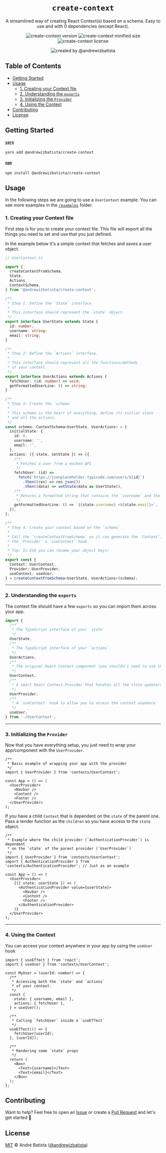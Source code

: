 <div align="center">

# `create-context`

A streamlined way of creating React Context(s) based on a schema. Easy to use and with 0 dependencies (except React).

![create-context version](https://img.shields.io/npm/v/@andrewizbatista/create-context?style=flat-square&color=yellow&label=NPM) ![create-context minified size](https://img.shields.io/bundlephobia/min/@andrewizbatista/create-context?style=flat-square&color=blue&label=Minified+Size) ![create-context license](https://img.shields.io/npm/l/@andrewizbatista/create-context?style=flat-square&color=green&label=License)

![created by @andrewizbatista](https://img.shields.io/badge/Created%20By-@andrewizbatista-crimson?style=flat-square)

</div>

## <a name="index"></a>Table of Contents

- [Getting Started](#getting-started)
- [Usage](#usage)
  - [1. Creating your Context file](#usage/1)
  - [2. Understanding the `exports`](#usage/2)
  - [3. Initializing the `Provider`](#usage/3)
  - [4. Using the Context](#usage/4)
- [Contributing](#contributing)
- [License](#license)

## <a name="getting-started"></a>Getting Started

#### [`yarn`](https://yarnpkg.com/package/@andrewizbatista/create-context)

```
yarn add @andrewizbatista/create-context
```

#### [`npm`](https://www.npmjs.com/package/@andrewizbatista/create-context)

```
npm install @andrewizbatista/create-context
```

## <a name="usage"></a>Usage

In the following steps we are going to use a `UserContext` example. You can see more examples in the [`/examples`](https://github.com/andrewizbatista/create-context/tree/main/examples) folder.

### <a name="usage/1"></a>1. Creating your Context file

First step is for you to create your context file. This file will export all the things you need to set and use that you just defined.

In the example below it's a simple context that fetches and saves a user object.

```ts
// UserContext.ts

import {
  createContextFromSchema,
  State,
  Actions,
  ContextSchema,
} from '@andrewizbatista/create-context';

/**
 * Step 1: Define the `State` interface.
 *
 * This interface should represent the `state` object.
 */
export interface UserState extends State {
  id: number;
  username: string;
  email: string;
}

/**
 * Step 2: Define the `Actions` interface.
 *
 * This interface should represent all the functions/methods
 * of your context.
 */
export interface UserActions extends Actions {
  fetchUser: (id: number) => void;
  getFormattedUserLine: () => string;
}

/**
 * Step 3: Create the `schema`
 *
 * This schema is the heart of everything, define its initial state
 * and all the actions.
 */
const schema: ContextSchema<UserState, UserActions> = {
  initialState: {
    id: 0,
    username: '',
    email: '',
  },
  actions: ({ state, setState }) => ({
    /**
     * Fetches a user from a mocked API
     */
    fetchUser: (id) =>
      fetch(`https://jsonplaceholder.typicode.com/users/${id}`)
        .then((res) => res.json())
        .then((data) => setState(data as UserState)),
    /**
     * Returns a formatted string that contains the `username` and the `email`
     */
    getFormattedUserLine: () => `${state.username} <${state.email}>`,
  }),
};

/**
 * Step 4: Create your context based on the `schema`
 *
 * Call the `createContextFromSchema` so it can generate the `Context`,
 * the `Provider` a `useContext` hook.
 *
 * Tip: In ES6 you can rename your object keys!
 */
export const {
  Context: UserContext,
  Provider: UserProvider,
  useContext: useUser,
} = createContextFromSchema<UserState, UserActions>(schema);
```

---

### <a name="usage/2"></a>2. Understanding the `exports`

The context file should have a few `exports` so you can import them across your app.

```ts
import {
  /**
   * The TypeScript interface of your `state`
   */
  UserState,
  /**
   * The TypeScript interface of your `actions`
   */
  UserActions,
  /**
   * The original React Context component (you shouldn't need to use this, because of the Provider below).
   */
  UserContext,
  /**
   * A smart React Context.Provider that handles all the state update/render logic
   */
  UserProvider,
  /**
   * A `useContext` hook to allow you to access the context anywhere
   */
  useUser,
} from './UserContext';
```

---

### <a name="usage/3"></a>3. Initializing the `Provider`

Now that you have everything setup, you just need to wrap your app/component with the `UserProvider`.

```tsx
/**
 * Basic example of wrapping your app with the provider
 */
import { UserProvider } from 'contexts/UserContext';

const App = () => (
  <UserProvider>
    <Navbar />
    <Content />
    <Footer />
  </UserProvider>
);
```

If you have a child `Context` that is dependent on the `state` of the parent one. Pass a render function as the `children` so you have access to the `state` object.

```tsx
/**
 * Example where the child provider (`AuthenticationProvider`) is dependent
 * on the `state` of the parent provider (`UserProvider`)
 */
import { UserProvider } from 'contexts/UserContext';
import { AuthenticationProvider } from 'contexts/AuthenticationProvider'; // Just as an example

const App = () => (
  <UserProvider>
    {({ state: userState }) => (
      <AuthenticationProvider value={userState}>
        <Navbar />
        <Content />
        <Footer />
      </AuthenticationProvider>
    )}
  </UserProvider>
);
```

---

### <a name="usage/4"></a>4. Using the Context

You can access your context anywhere in your app by using the `useUser` hook

```tsx
import { useEffect } from 'react';
import { useUser } from 'contexts/UserContext';

const MyUser = (userId: number) => {
  /**
   * Accessing both the `state` and `actions`
   * of your context.
   */
  const {
    state: { username, email },
    actions: { fetchUser },
  } = useUser();

  /**
   * Calling `fetchUser` inside a `useEffect`
   */
  useEffect(() => {
    fetchUser(userId);
  }, [userId]);

  /**
   * Rendering some `state` props
   */
  return (
    <Box>
      <Text>{username}</Text>
      <Text>{email}</Text>
    </Box>
  );
};
```

## <a name="contributing"></a>Contributing

Want to help? Feel free to open an [Issue](https://github.com/andrewizbatista/create-context/issues) or create a [Pull Request](https://github.com/andrewizbatista/create-context/pulls) and let's get started 🚀

## <a name="license"></a>License

[MIT](https://github.com/andrewizbatista/create-context/blob/main/LICENSE) © André Batista ([@andrewizbatista](https://github.com/andrewizbatista))
